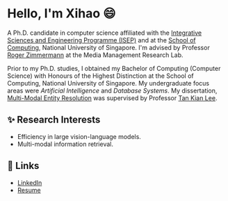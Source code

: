 # Hello, I'm Xihao 😄

A Ph.D. candidate in computer science affiliated with the [Integrative Sciences and Engineering Programme (ISEP)](https://isep.nus.edu.sg/) and at the [School of Computing](https://www.comp.nus.edu.sg/), National University of Singapore.
I'm advised by Professor [Roger Zimmermann](https://www.comp.nus.edu.sg/cs/people/rogerz/) at the Media Management Research Lab.

Prior to my Ph.D. studies, I obtained my Bachelor of Computing (Computer Science) with Honours of the Highest Distinction at the School of Computing, National University of Singapore.
My undergraduate focus areas were *Artificial Intelligence* and *Database Systems*.
My dissertation, [Multi-Modal Entity Resolution](https://github.com/howtoosee/CP4101_Multi_Modal_Entity_Resolution) was supervised by Professor [Tan Kian Lee](https://www.comp.nus.edu.sg/cs/people/tankl/).

## ✨ Research Interests

- Efficiency in large vision-language models.
- Multi-modal information retrieval.


## 🔗 Links

- [LinkedIn](https://www.linkedin.com/in/xihaochen)
- [Resume](https://github.com/howtoosee/howtoosee/blob/master/Chen%20Xihao-Resume.pdf)

<!--
**howtoosee/howtoosee** is a ✨ _special_ ✨ repository because its `README.md` (this file) appears on your GitHub profile.

Here are some ideas to get you started:

- 🔭 I’m currently working on ...
- 🌱 I’m currently learning ...
- 👯 I’m looking to collaborate on ...
- 🤔 I’m looking for help with ...
- 💬 Ask me about ...
- 📫 How to reach me: ...
- 😄 Pronouns: ...
- ⚡ Fun fact: ...
-->
